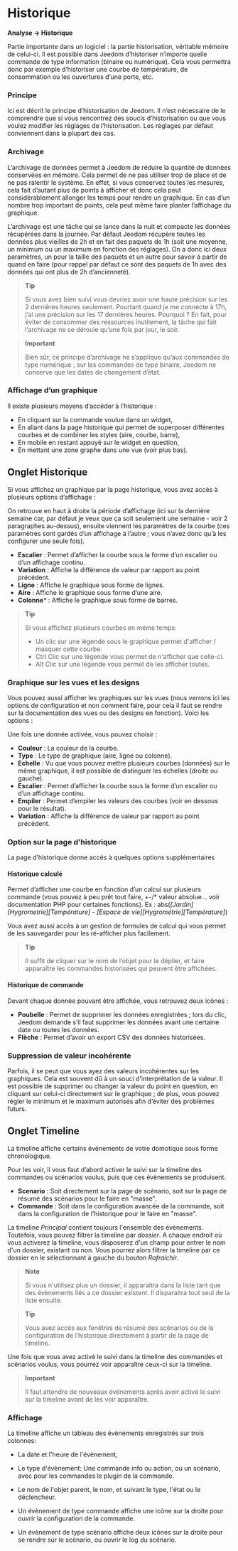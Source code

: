 # Historique
**Analyse → Historique**

Partie importante dans un logiciel : la partie historisation, véritable mémoire de celui-ci. Il est possible dans Jeedom d’historiser n’importe quelle commande de type information (binaire ou numérique). Cela vous permettra donc par exemple d’historiser une courbe de température, de consommation ou les ouvertures d’une porte, etc.​

### Principe

Ici est décrit le principe d’historisation de Jeedom. Il n’est nécessaire de le comprendre que si vous rencontrez des soucis d’historisation ou que vous voulez modifier les réglages de l’historisation. Les réglages par défaut conviennent dans la plupart des cas.

### Archivage

L’archivage de données permet à Jeedom de réduire la quantité de données conservées en mémoire. Cela permet de ne pas utiliser trop de place et de ne pas ralentir le système. En effet, si vous conservez toutes les mesures, cela fait d’autant plus de points à afficher et donc cela peut considérablement allonger les temps pour rendre un graphique. En cas d’un nombre trop important de points, cela peut même faire planter l’affichage du graphique.

L’archivage est une tâche qui se lance dans la nuit et compacte les données récupérées dans la journée. Par défaut Jeedom récupère toutes les données plus vieilles de 2h et en fait des paquets de 1h (soit une moyenne, un minimum ou un maximum en fonction des réglages). On a donc ici deux paramètres, un pour la taille des paquets et un autre pour savoir à partir de quand en faire (pour rappel par défaut ce sont des paquets de 1h avec des données qui ont plus de 2h d’ancienneté).

> **Tip**
>
> Si vous avez bien suivi vous devriez avoir une haute précision sur les 2 dernières heures seulement. Pourtant quand je me connecte à 17h, j’ai une précision sur les 17 dernières heures. Pourquoi ? En fait, pour éviter de consommer des ressources inutilement, la tâche qui fait l’archivage ne se déroule qu’une fois par jour, le soir.

> **Important**
>
> Bien sûr, ce principe d’archivage ne s’applique qu’aux commandes de type numérique ; sur les commandes de type binaire, Jeedom ne conserve que les dates de changement d’état.

### Affichage d’un graphique

Il existe plusieurs moyens d’accéder à l’historique :

- En cliquant sur la commande voulue dans un widget,
- En allant dans la page historique qui permet de superposer différentes courbes et de combiner les styles (aire, courbe, barre),
- En mobile en restant appuyé sur le widget en question,
- En mettant une zone graphe dans une vue (voir plus bas).

## Onglet Historique

Si vous affichez un graphique par la page historique, vous avez accès à plusieurs options d’affichage :

On retrouve en haut à droite la période d’affichage (ici sur la dernière semaine car, par défaut je veux que ça soit seulement une semaine - voir 2 paragraphes au-dessus), ensuite viennent les paramètres de la courbe (ces paramètres sont gardés d’un affichage à l’autre ; vous n’avez donc qu’à les configurer une seule fois).

- **Escalier** : Permet d’afficher la courbe sous la forme d’un escalier ou d’un affichage continu.
- **Variation** : Affiche la différence de valeur par rapport au point précédent.
- **Ligne** : Affiche le graphique sous forme de lignes.
- **Aire** : Affiche le graphique sous forme d’une aire.
- **Colonne**\* : Affiche le graphique sous forme de barres.

> **Tip**
>
> Si vous affichez plusieurs courbes en même temps:
> - Un clic sur une légende sous le graphique permet d'afficher / masquer cette courbe.
> - Ctrl Clic sur une légende vous permet de n'afficher que celle-ci.
> - Alt Clic sur une légende vous permet de les afficher toutes.


### Graphique sur les vues et les designs

Vous pouvez aussi afficher les graphiques sur les vues (nous verrons ici les options de configuration et non comment faire, pour cela il faut se rendre sur la documentation des vues ou des designs en fonction). Voici les options :

Une fois une donnée activée, vous pouvez choisir :
- **Couleur** : La couleur de la courbe.
- **Type** : Le type de graphique (aire, ligne ou colonne).
- **Echelle** : Vu que vous pouvez mettre plusieurs courbes (données) sur le même graphique, il est possible de distinguer les échelles (droite ou gauche).
- **Escalier** : Permet d’afficher la courbe sous la forme d’un escalier ou d’un affichage continu.
- **Empiler** : Permet d’empiler les valeurs des courbes (voir en dessous pour le résultat).
- **Variation** : Affiche la différence de valeur par rapport au point précédent.

### Option sur la page d’historique

La page d’historique donne accès à quelques options supplémentaires

#### Historique calculé

Permet d’afficher une courbe en fonction d’un calcul sur plusieurs commande (vous pouvez à peu prêt tout faire, +-/\* valeur absolue…​ voir documentation PHP pour certaines fonctions).
Ex :
abs(*\[Jardin\]\[Hygrometrie\]\[Température\]* - *\[Espace de vie\]\[Hygrométrie\]\[Température\]*)

Vous avez aussi accès à un gestion de formules de calcul qui vous permet de les sauvegarder pour les ré-afficher plus facilement.

> **Tip**
>
> Il suffit de cliquer sur le nom de l’objet pour le déplier, et faire apparaître les commandes historisées qui peuvent être affichées.

#### Historique de commande

Devant chaque donnée pouvant être affichée, vous retrouvez deux icônes :

- **Poubelle** : Permet de supprimer les données enregistrées ; lors du clic, Jeedom demande s’il faut supprimer les données avant une certaine date ou toutes les données.
- **Flèche** : Permet d’avoir un export CSV des données historisées.

### Suppression de valeur incohérente

Parfois, il se peut que vous ayez des valeurs incohérentes sur les graphiques. Cela est souvent dû à un souci d’interprétation de la valeur. Il est possible de supprimer ou changer la valeur du point en question, en cliquant sur celui-ci directement sur le graphique ; de plus, vous pouvez régler le minimum et le maximum autorisés afin d’éviter des problèmes futurs.

## Onglet Timeline

La timeline affiche certains événements de votre domotique sous forme chronologique.

Pour les voir, il vous faut d’abord activer le suivi sur la timeline des commandes ou scénarios voulus, puis que ces évènements se produisent.

- **Scenario** : Soit directement sur la page de scénario, soit sur la page de résumé des scénarios pour le faire en "masse".
- **Commande** : Soit dans la configuration avancée de la commande, soit dans la configuration de l’historique pour le faire en "masse".

La timeline *Principal* contient toujours l'ensemble des évènements. Toutefois, vous pouvez filtrer la timeline par *dossier*. A chaque endroit où vous activerez la timeline, vous disposerez d'un champ pour entrer le nom d'un dossier, existant ou non.
Vous pourrez alors filtrer la timeline par ce dossier en le sélectionnant à gauche du bouton *Rafraichir*.

> **Note**
>
> Si vous n'utilisez plus un dossier, il apparaitra dans la liste tant que des évènements liés a ce dossier existent. Il disparaitra tout seul de la liste ensuite.

> **Tip**
>
> Vous avez accès aux fenêtres de résumé des scénarios ou de la configuration de l’historique directement à partir de la page de timeline.

Une fois que vous avez activé le suivi dans la timeline des commandes et scénarios voulus, vous pourrez voir apparaître ceux-ci sur la timeline.

> **Important**
>
> Il faut attendre de nouveaux événements après avoir activé le suivi sur la timeline avant de les voir apparaître.

### Affichage

La timeline affiche un tableau des évènements enregistrés sur trois colonnes:

- La date et l'heure de l'évènement,
- Le type d'évènement: Une commande info ou action, ou un scénario, avec pour les commandes le plugin de la commande.
- Le nom de l'objet parent, le nom, et suivant le type, l'état ou le déclencheur.

- Un évènement de type commande affiche une icône sur la droite pour ouvrir la configuration de la commande.
- Un évènement de type scénario affiche deux icônes sur la droite pour se rendre sur le scénario, ou ouvrir le log du scénario.

